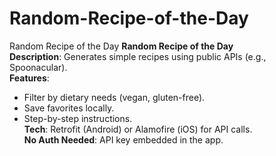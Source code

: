 # Random-Recipe-of-the-Day
Random Recipe of the Day
 **Random Recipe of the Day**  
**Description**: Generates simple recipes using public APIs (e.g., Spoonacular).  
**Features**:  
- Filter by dietary needs (vegan, gluten-free).  
- Save favorites locally.  
- Step-by-step instructions.  
**Tech**: Retrofit (Android) or Alamofire (iOS) for API calls.  
**No Auth Needed**: API key embedded in the app.
